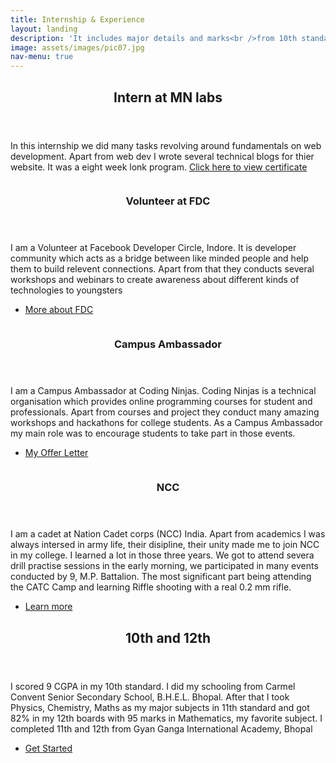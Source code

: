 ```yaml
---
title: Internship & Experience
layout: landing
description: 'It includes major details and marks<br />from 10th standard till now'
image: assets/images/pic07.jpg
nav-menu: true
---
```


<!-- Main -->
<div id="main">

<!-- One -->
<section id="one">
	<div class="inner">
		<header class="major">
			<h2>Intern at MN labs</h2>
		</header>
		<p>In this internship we did many tasks revolving around fundamentals on web development. Apart from web dev I wrote several technical blogs for thier website. It was a eight week lonk program.
		<a href="https://www.linkedin.com/posts/muskan-gupta-336292174_internship-certificate-activity-6717676081257807872-LlRB">Click here to view certificate</a>
		</p>
	</div>
</section>

<!-- Two -->
<section id="two" class="spotlights">
	<section>
		<a href="generic.html" class="image">
			<img src="{% link assets/images/pic08.jpg %}" alt="" data-position="center center" />
		</a>
		<div class="content">
			<div class="inner">
				<header class="major">
					<h3>Volunteer at FDC</h3>
				</header>
				<p>I am a Volunteer at Facebook Developer Circle, Indore. It is developer community which acts as a bridge between like minded people and help them to build relevent connections. Apart from that they conducts several workshops and webinars to create awareness about different kinds of technologies to youngsters</p>
				<ul class="actions">
					<li><a href="https://www.facebook.com/groups/DevCIndore/" class="button">More about FDC</a></li>
				</ul>
			</div>
		</div>
	</section>
	<section>
		<a href="generic.html" class="image">
			<img src="{% link assets/images/pic09.jpg %}" alt="" data-position="top center" />
		</a>
		<div class="content">
			<div class="inner">
				<header class="major">
					<h3>Campus Ambassador</h3>
				</header>
				<p>I am a Campus Ambassador at Coding Ninjas. Coding Ninjas is a technical organisation which provides online programming courses for student and professionals. Apart from courses and project they conduct many amazing workshops and hackathons for college students. As a Campus Ambassador my main role was to encourage students to take part in those events.</p>
				<ul class="actions">
					<li><a href="https://www.linkedin.com/posts/muskan-gupta-336292174_glad-to-be-a-part-of-coding-ninjas-family-activity-6681530322661842944--sSx" class="button">My Offer Letter</a></li>
				</ul>
			</div>
		</div>
	</section>
	<section>
		<a href="generic.html" class="image">
			<img src="{% link assets/images/pic10.jpg %}" alt="" data-position="25% 25%" />
		</a>
		<div class="content">
			<div class="inner">
				<header class="major">
					<h3>NCC</h3>
				</header>
				<p>I am a cadet at Nation Cadet corps (NCC) India. Apart from academics I was always intersed in army life, their disipline, their unity made me to join NCC in my college. I learned a lot in those three years. We got to attend severa drill practise sessions in the early morning, we participated in many events conducted by 9, M.P. Battalion. The most significant part being attending the CATC Camp and learning Riffle shooting with a real 0.2 mm rifle.</p>
				<ul class="actions">
					<li><a href="generic.html" class="button">Learn more</a></li>
				</ul>
			</div>
		</div>
	</section>
</section>

<!-- Three -->
<section id="three">
	<div class="inner">
		<header class="major">
			<h2>10th and 12th</h2>
		</header>
		<p>I scored 9 CGPA in my 10th standard. I did my schooling from Carmel Convent Senior Secondary School, B.H.E.L. Bhopal. After that I took Physics, Chemistry, Maths as my major subjects in 11th standard and got 82% in my 12th boards with 95 marks in Mathematics, my favorite subject. I completed 11th and 12th from Gyan Ganga International Academy, Bhopal</p>
		<ul class="actions">
			<li><a href="generic.html" class="button next">Get Started</a></li>
		</ul>
	</div>
</section>

</div>
